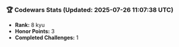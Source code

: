 ### 🏆 Codewars Stats (Updated: 2025-07-26 11:07:38 UTC)

- **Rank:** 8 kyu
- **Honor Points:** 3
- **Completed Challenges:** 1
